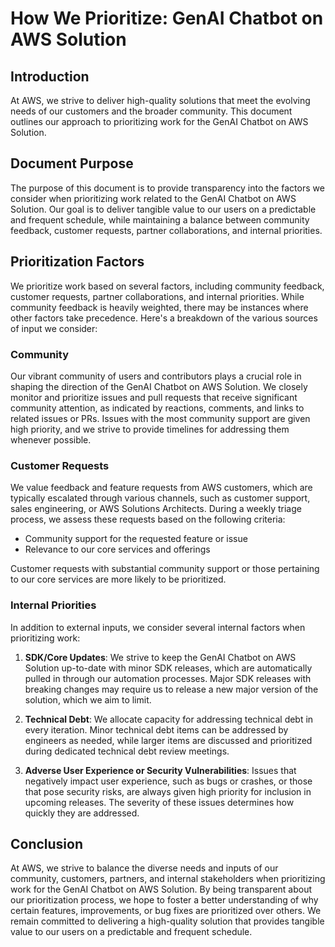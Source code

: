 # How We Prioritize: GenAI Chatbot on AWS Solution

## Introduction

At AWS, we strive to deliver high-quality solutions that meet the evolving needs of our customers and the broader community. This document outlines our approach to prioritizing work for the GenAI Chatbot on AWS Solution.

## Document Purpose

The purpose of this document is to provide transparency into the factors we consider when prioritizing work related to the GenAI Chatbot on AWS Solution. Our goal is to deliver tangible value to our users on a predictable and frequent schedule, while maintaining a balance between community feedback, customer requests, partner collaborations, and internal priorities.

## Prioritization Factors

We prioritize work based on several factors, including community feedback, customer requests, partner collaborations, and internal priorities. While community feedback is heavily weighted, there may be instances where other factors take precedence. Here's a breakdown of the various sources of input we consider:

### Community

Our vibrant community of users and contributors plays a crucial role in shaping the direction of the GenAI Chatbot on AWS Solution. We closely monitor and prioritize issues and pull requests that receive significant community attention, as indicated by reactions, comments, and links to related issues or PRs. Issues with the most community support are given high priority, and we strive to provide timelines for addressing them whenever possible.

### Customer Requests

We value feedback and feature requests from AWS customers, which are typically escalated through various channels, such as customer support, sales engineering, or AWS Solutions Architects. During a weekly triage process, we assess these requests based on the following criteria:

- Community support for the requested feature or issue
- Relevance to our core services and offerings

Customer requests with substantial community support or those pertaining to our core services are more likely to be prioritized.


### Internal Priorities

In addition to external inputs, we consider several internal factors when prioritizing work:

1. **SDK/Core Updates**: We strive to keep the GenAI Chatbot on AWS Solution up-to-date with minor SDK releases, which are automatically pulled in through our automation processes. Major SDK releases with breaking changes may require us to release a new major version of the solution, which we aim to limit.

2. **Technical Debt**: We allocate capacity for addressing technical debt in every iteration. Minor technical debt items can be addressed by engineers as needed, while larger items are discussed and prioritized during dedicated technical debt review meetings.

3. **Adverse User Experience or Security Vulnerabilities**: Issues that negatively impact user experience, such as bugs or crashes, or those that pose security risks, are always given high priority for inclusion in upcoming releases. The severity of these issues determines how quickly they are addressed.

## Conclusion

At AWS, we strive to balance the diverse needs and inputs of our community, customers, partners, and internal stakeholders when prioritizing work for the GenAI Chatbot on AWS Solution. By being transparent about our prioritization process, we hope to foster a better understanding of why certain features, improvements, or bug fixes are prioritized over others. We remain committed to delivering a high-quality solution that provides tangible value to our users on a predictable and frequent schedule.